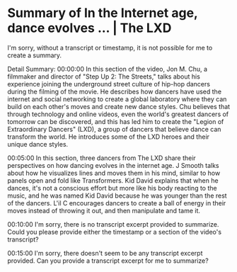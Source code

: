 # Summary of In the Internet age, dance evolves ... | The LXD

I'm sorry, without a transcript or timestamp, it is not possible for me to create a summary.

Detail Summary: 
00:00:00
In this section of the video, Jon M. Chu, a filmmaker and director of "Step Up 2: The Streets," talks about his experience joining the underground street culture of hip-hop dancers during the filming of the movie. He describes how dancers have used the internet and social networking to create a global laboratory where they can build on each other's moves and create new dance styles. Chu believes that through technology and online videos, even the world's greatest dancers of tomorrow can be discovered, and this has led him to create the "Legion of Extraordinary Dancers" (LXD), a group of dancers that believe dance can transform the world. He introduces some of the LXD heroes and their unique dance styles.

00:05:00
In this section, three dancers from The LXD share their perspectives on how dancing evolves in the internet age. J Smooth talks about how he visualizes lines and moves them in his mind, similar to how panels open and fold like Transformers. Kid David explains that when he dances, it's not a conscious effort but more like his body reacting to the music, and he was named Kid David because he was younger than the rest of the dancers. L'il C encourages dancers to create a ball of energy in their moves instead of throwing it out, and then manipulate and tame it.

00:10:00
I'm sorry, there is no transcript excerpt provided to summarize. Could you please provide either the timestamp or a section of the video's transcript?

00:15:00
I'm sorry, there doesn't seem to be any transcript excerpt provided. Can you provide a transcript excerpt for me to summarize?


